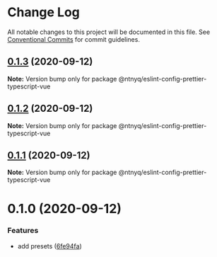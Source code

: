 # Change Log

All notable changes to this project will be documented in this file.
See [Conventional Commits](https://conventionalcommits.org) for commit guidelines.

## [0.1.3](https://github.com/ntnyq/configs/compare/@ntnyq/eslint-config-prettier-typescript-vue@0.1.2...@ntnyq/eslint-config-prettier-typescript-vue@0.1.3) (2020-09-12)

**Note:** Version bump only for package @ntnyq/eslint-config-prettier-typescript-vue

## [0.1.2](https://github.com/ntnyq/configs/compare/@ntnyq/eslint-config-prettier-typescript-vue@0.1.1...@ntnyq/eslint-config-prettier-typescript-vue@0.1.2) (2020-09-12)

**Note:** Version bump only for package @ntnyq/eslint-config-prettier-typescript-vue

## [0.1.1](https://github.com/ntnyq/configs/compare/@ntnyq/eslint-config-prettier-typescript-vue@0.1.0...@ntnyq/eslint-config-prettier-typescript-vue@0.1.1) (2020-09-12)

**Note:** Version bump only for package @ntnyq/eslint-config-prettier-typescript-vue

# 0.1.0 (2020-09-12)

### Features

- add presets ([6fe94fa](https://github.com/ntnyq/configs/commit/6fe94fae4ed9d80b18833c9e5a3f51f710ebda43))
